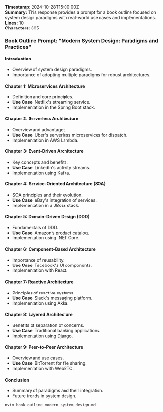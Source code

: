 **Timestamp:** 2024-10-28T15:00:00Z  
**Summary:** This response provides a prompt for a book outline focused on system design paradigms with real-world use cases and implementations.  
**Lines:** 10  
**Characters:** 605  

### Book Outline Prompt: "Modern System Design: Paradigms and Practices"

#### Introduction
- Overview of system design paradigms.
- Importance of adopting multiple paradigms for robust architectures.

#### Chapter 1: Microservices Architecture
- Definition and core principles.
- **Use Case**: Netflix's streaming service.
- Implementation in the Spring Boot stack.

#### Chapter 2: Serverless Architecture
- Overview and advantages.
- **Use Case**: Uber's serverless microservices for dispatch.
- Implementation in AWS Lambda.

#### Chapter 3: Event-Driven Architecture
- Key concepts and benefits.
- **Use Case**: LinkedIn's activity streams.
- Implementation using Kafka.

#### Chapter 4: Service-Oriented Architecture (SOA)
- SOA principles and their evolution.
- **Use Case**: eBay's integration of services.
- Implementation in a JBoss stack.

#### Chapter 5: Domain-Driven Design (DDD)
- Fundamentals of DDD.
- **Use Case**: Amazon’s product catalog.
- Implementation using .NET Core.

#### Chapter 6: Component-Based Architecture
- Importance of reusability.
- **Use Case**: Facebook's UI components.
- Implementation with React.

#### Chapter 7: Reactive Architecture
- Principles of reactive systems.
- **Use Case**: Slack's messaging platform.
- Implementation using Akka.

#### Chapter 8: Layered Architecture
- Benefits of separation of concerns.
- **Use Case**: Traditional banking applications.
- Implementation using Django.

#### Chapter 9: Peer-to-Peer Architecture
- Overview and use cases.
- **Use Case**: BitTorrent for file sharing.
- Implementation with WebRTC.

#### Conclusion
- Summary of paradigms and their integration.
- Future trends in system design.

```bash
nvim book_outline_modern_system_design.md
```
